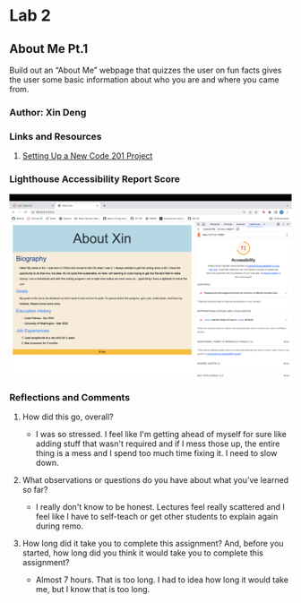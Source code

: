 # Lab 2

## About Me Pt.1

Build out an “About Me” webpage that quizzes the user on fun facts gives the user some basic information about who you are and where you came from.

### Author: Xin Deng

### Links and Resources

1. [Setting Up a New Code 201 Project](https://codefellows.github.io/code-201-guide/curriculum/class-02/project-setup)


### Lighthouse Accessibility Report Score

![Lighthouse report](img/lighthouse.png)

### Reflections and Comments

1. How did this go, overall?
    - I was so stressed. I feel like I'm getting ahead of myself for sure like adding stuff that wasn't required and if I mess those up, the entire thing is a mess and I spend too much time fixing it. I need to slow down.

2. What observations or questions do you have about what you’ve learned so far?
    - I really don't know to be honest. Lectures feel really scattered and I feel like I have to self-teach or get other students to explain again during remo.

3. How long did it take you to complete this assignment? And, before you started, how long did you think it would take you to complete this assignment?
    - Almost 7 hours. That is too long. I had to idea how long it would take me, but I know that is too long.
